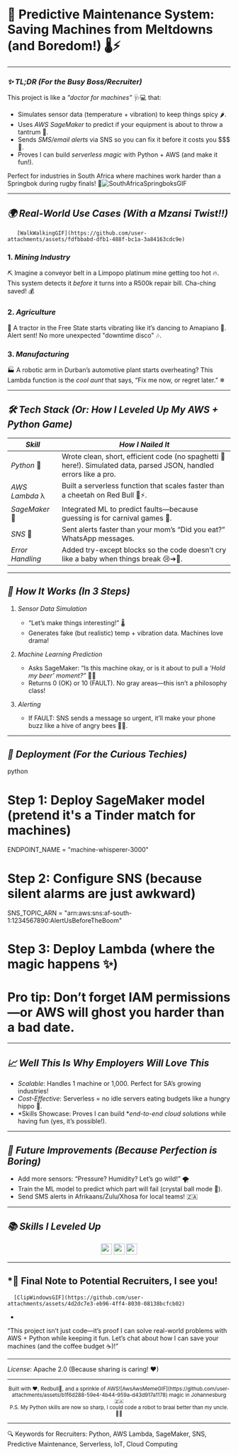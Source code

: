 # 🚀 Predictive Maintenance System: Saving Machines from Meltdowns (and Boredom!) 🌡⚡  

 

---

### *✨ TL;DR (For the Busy Boss/Recruiter)*  
This project is like a *"doctor for machines"* 🩺💻 that:  
- Simulates sensor data (temperature + vibration) to keep things spicy 🌶.  
- Uses *AWS SageMaker* to predict if your equipment is about to throw a tantrum 😤.  
- Sends *SMS/email alerts* via SNS so you can fix it before it costs you $$$ 🚨.  
- Proves I can build *serverless magic* with Python + AWS (and make it fun!).  

Perfect for industries in South Africa where machines work harder than a Springbok during rugby finals! 🏉![SouthAfricaSpringboksGIF](https://github.com/user-attachments/assets/61495daa-f94d-4eae-9d7b-5639eb5f96e8)


---

## *🌍 Real-World Use Cases (With a Mzansi Twist!!)* 
       [WalkWalkingGIF](https://github.com/user-attachments/assets/fdfbbabd-dfb1-488f-bc1a-3a84163cdc9e)
  

### 1. *Mining Industry*  
   ⛏ Imagine a conveyor belt in a Limpopo platinum mine getting too hot 🔥. This system detects it *before* it turns into a R500k repair bill. Cha-ching saved! 💰  

### 2. *Agriculture*  
   🚜 A tractor in the Free State starts vibrating like it’s dancing to Amapiano 🕺. Alert sent! No more unexpected "downtime disco" 🎶.  

### 3. *Manufacturing*  
   🏭 A robotic arm in Durban’s automotive plant starts overheating? This Lambda function is the *cool aunt* that says, “Fix me now, or regret later.” ❄  

---

## *🛠 Tech Stack (Or: How I Leveled Up My AWS + Python Game)*  

| *Skill*          | *How I Nailed It*                                                                 |  
|---------------------|-------------------------------------------------------------------------------------|  
| *Python* 🐍       | Wrote clean, short, efficient code (no spaghetti 🍝 here!). Simulated data, parsed JSON, handled errors like a pro. |  
| *AWS Lambda* λ    | Built a serverless function that scales faster than a cheetah on Red Bull 🐆⚡.       |  
| *SageMaker* 🤖    | Integrated ML to predict faults—because guessing is for carnival games 🎡.           |  
| *SNS* 📨          | Sent alerts faster than your mom’s “Did you eat?” WhatsApp messages.                |  
| *Error Handling*  | Added try-except blocks so the code doesn’t cry like a baby when things break 😢➔🔧. |  

---

## *🎯 How It Works (In 3 Steps)*  

1. *Sensor Data Simulation*  
   - “Let’s make things interesting!” 🌡  
   - Generates fake (but realistic) temp + vibration data. Machines love drama!  

2. *Machine Learning Prediction*  
   - Asks SageMaker: “Is this machine okay, or is it about to pull a *‘Hold my beer’ moment?”* 🍺🤖  
   - Returns 0 (OK) or 10 (FAULT). No gray areas—this isn’t a philosophy class!  

3. *Alerting*  
   - If FAULT: SNS sends a message so urgent, it’ll make your phone buzz like a hive of angry bees 🐝📱.  

---

## *🚀 Deployment (For the Curious Techies)*  

python  
# Step 1: Deploy SageMaker model (pretend it's a Tinder match for machines)  
ENDPOINT_NAME = "machine-whisperer-3000"  

# Step 2: Configure SNS (because silent alarms are just awkward)  
SNS_TOPIC_ARN = "arn:aws:sns:af-south-1:1234567890:AlertUsBeforeTheBoom"  

# Step 3: Deploy Lambda (where the magic happens ✨)  
# Pro tip: Don’t forget IAM permissions—or AWS will ghost you harder than a bad date.  
  

---

## *📈 Well This Is Why Employers Will Love This*  

- *Scalable*: Handles 1 machine or 1,000. Perfect for SA’s growing industries!  
- *Cost-Effective*: Serverless = no idle servers eating budgets like a hungry hippo 🦛.  
- *Skills Showcase: Proves I can build **end-to-end cloud solutions* while having fun (yes, it’s possible!).  

---

## *🔧 Future Improvements (Because Perfection is Boring)*  

- Add more sensors: “Pressure? Humidity? Let’s go wild!” 🌪  
- Train the ML model to predict which part will fail (crystal ball mode 🔮).  
- Send SMS alerts in Afrikaans/Zulu/Xhosa for local teams! 🇿🇦  

---

## *📚 Skills I Leveled Up*  

<div align="center">  
<img src="https://img.shields.io/badge/Python-Expert%20Coder%20(No%20More%20Syntax%20Errors!)-brightgreen" height="25">  
<img src="https://img.shields.io/badge/AWS-Lambda%2FSageMaker%2FSNS%20Pro-blue" height="25">  
<img src="https://img.shields.io/badge/Error%20Handling-From%20Panic%20to%20Zen%20Master-green" height="25">  
</div>  

---

## *🎉 Final Note to Potential Recruiters, I see you!
      [ClipWindowsGIF](https://github.com/user-attachments/assets/4d2dc7e3-eb96-4ff4-8030-08138bcfcb02)
 *  
“This project isn’t just code—it’s proof I can solve real-world problems with AWS + Python while keeping it fun. Let’s chat about how I can save your machines (and the coffee budget ☕)!”  

---  

*License*: Apache 2.0 (Because sharing is caring! ❤)  

---  

<div align="center">  
  <sub>Built with ❤, Redbull🧃, and a sprinkle of AWS![AwsAwsMemeGIF](https://github.com/user-attachments/assets/b1f6d288-59e4-4b44-959a-d43d917a1178)
 magic in Johannesburg 🇿🇦</sub>  
  <br>  
  <sup>P.S. My Python skills are now so sharp, I could code a robot to braai better than my uncle. 🍗🤖</sup>  
</div>  
  

---  

🔍 Keywords for Recruiters: Python, AWS Lambda, SageMaker, SNS, Predictive Maintenance, Serverless, IoT, Cloud Computing
